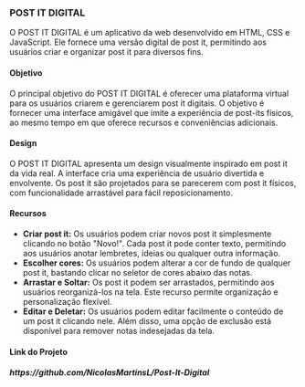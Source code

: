       
<h3>POST IT DIGITAL</h3>

O POST IT DIGITAL é um aplicativo da web desenvolvido em HTML, CSS e JavaScript. Ele fornece uma versão digital de post it, permitindo aos usuários criar e organizar post it para diversos fins.

<h4>Objetivo</h4>

O principal objetivo do POST IT DIGITAL é oferecer uma plataforma virtual para os usuários criarem e gerenciarem post it digitais. O objetivo é fornecer uma interface amigável que imite a experiência de post-its físicos, ao mesmo tempo em que oferece recursos e conveniências adicionais.

<h4>Design</h4>

O POST IT DIGITAL apresenta um design visualmente inspirado em post it da vida real. A interface cria uma experiência de usuário divertida e envolvente. Os post it são projetados para se parecerem com post it físicos, com funcionalidade arrastável para fácil reposicionamento.

<h4>Recursos</h4>

* <b>Criar post it:</b> Os usuários podem criar novos post it simplesmente clicando no botão "Novo!". Cada post it pode conter texto, permitindo aos usuários anotar lembretes, ideias ou qualquer outra informação.
* <b>Escolher cores:</b> Os usuários podem alterar a cor de fundo de qualquer post it, bastando clicar no seletor de cores abaixo das notas.
* <b>Arrastar e Soltar:</b> Os post it podem ser arrastados, permitindo aos usuários reorganizá-los na tela. Este recurso permite organização e personalização flexível.
* <b>Editar e Deletar:</b> Os usuários podem editar facilmente o conteúdo de um post it clicando nele. Além disso, uma opção de exclusão está disponível para remover notas indesejadas da tela.

<h4>Link do Projeto</h4>

<h5>https://github.com/NicolasMartinsL/Post-It-Digital</h5>